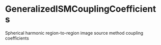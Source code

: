 # GeneralizedISMCouplingCoefficients
Spherical harmonic region-to-region image source method coupling coefficients
